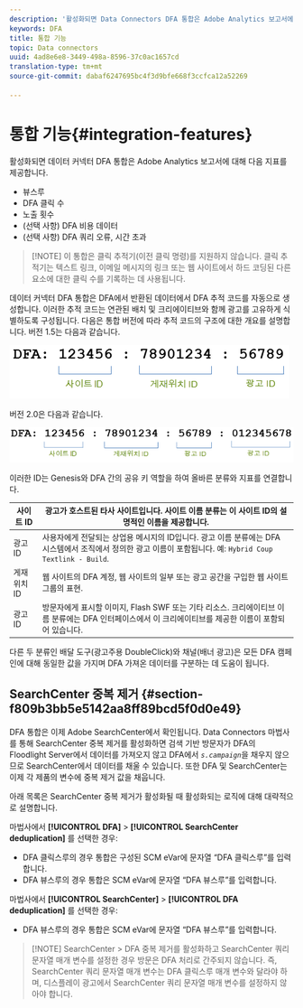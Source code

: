 ```yaml
---
description: '활성화되면 Data Connectors DFA 통합은 Adobe Analytics 보고서에 대한 다음 지표를 제공합니다. '
keywords: DFA
title: 통합 기능
topic: Data connectors
uuid: 4ad8e6e8-3449-498a-8596-37c0ac1657cd
translation-type: tm+mt
source-git-commit: dabaf6247695bc4f3d9bfe668f3ccfca12a52269

---
```



# 통합 기능{#integration-features}

활성화되면 데이터 커넥터 DFA 통합은 Adobe Analytics 보고서에 대해 다음 지표를 제공합니다.

* 뷰스루
* DFA 클릭 수
* 노출 횟수
* (선택 사항) DFA 비용 데이터
* (선택 사항) DFA 쿼리 오류, 시간 초과

>[!NOTE] 이 통합은 클릭 추적기(이전 클릭 명령)를 지원하지 않습니다. 클릭 추적기는 텍스트 링크, 이메일 메시지의 링크 또는 웹 사이트에서 하드 코딩된 다른 요소에 대한 클릭 수를 기록하는 데 사용됩니다.

데이터 커넥터 DFA 통합은 DFA에서 반환된 데이터에서 DFA 추적 코드를 자동으로 생성합니다. 이러한 추적 코드는 연관된 배치 및 크리에이티브와 함께 광고를 고유하게 식별하도록 구성됩니다. 다음은 통합 버전에 따라 추적 코드의 구조에 대한 개요를 설명합니다. 버전 1.5는 다음과 같습니다.

![](assets/DFA_id_struct1_5.png)

버전 2.0은 다음과 같습니다.

![](assets/DFA_id_struct2.png)

이러한 ID는 Genesis와 DFA 간의 공유 키 역할을 하여 올바른 분류와 지표를 연결합니다.

| 사이트 ID | 광고가 호스트된 타사 사이트입니다. 사이트 이름 분류는 이 사이트 ID의 설명적인 이름을 제공합니다. |
|---|---|
| 광고 ID | 사용자에게 전달되는 상업용 메시지의 ID입니다. 광고 이름 분류에는 DFA 시스템에서 조직에서 정의한 광고 이름이 포함됩니다. 예: `Hybrid Coup Textlink - Build`. |
| 게재위치 ID | 웹 사이트의 DFA 계정, 웹 사이트의 일부 또는 광고 공간을 구입한 웹 사이트 그룹의 표현. |
| 광고 ID | 방문자에게 표시할 이미지, Flash SWF 또는 기타 리소스. 크리에이티브 이름 분류에는 DFA 인터페이스에서 이 크리에이티브를 제공한 이름이 포함되어 있습니다. |

다른 두 분류인 배달 도구(광고주용 DoubleClick)와 채널(배너 광고)은 모든 DFA 캠페인에 대해 동일한 값을 가지며 DFA 가져온 데이터를 구분하는 데 도움이 됩니다.

## SearchCenter 중복 제거 {#section-f809b3bb5e5142aa8ff89bcd5f0d0e49}

DFA 통합은 이제 Adobe SearchCenter에서 확인됩니다. Data Connectors 마법사를 통해 SearchCenter 중복 제거를 활성화하면 검색 기반 방문자가 DFA의 Floodlight Server에서 데이터를 가져오지 않고 DFA에서 *`s.campaign`*&#x200B;을 채우지 않으므로 SearchCenter에서 데이터를 채울 수 있습니다. 또한 DFA 및 SearchCenter는 이제 각 제품의 변수에 중복 제거 값을 채웁니다.

아래 목록은 SearchCenter 중복 제거가 활성화될 때 활성화되는 로직에 대해 대략적으로 설명합니다.

마법사에서 **[!UICONTROL DFA]** > **[!UICONTROL SearchCenter deduplication]** 를 선택한 경우:

* DFA 클릭스루의 경우 통합은 구성된 SCM eVar에 문자열 “DFA 클릭스루”를 입력합니다.
* DFA 뷰스루의 경우 통합은 SCM eVar에 문자열 “DFA 뷰스루”를 입력합니다.

마법사에서 **[!UICONTROL SearchCenter]** > **[!UICONTROL DFA deduplication]** 를 선택한 경우:

* DFA 뷰스루의 경우 통합은 SCM eVar에 문자열 “DFA 뷰스루”를 입력합니다.

>[!NOTE] SearchCenter > DFA 중복 제거를 활성화하고 SearchCenter 쿼리 문자열 매개 변수를 설정한 경우 방문은 DFA 처리로 간주되지 않습니다. 즉, SearchCenter 쿼리 문자열 매개 변수는 DFA 클릭스루 매개 변수와 달라야 하며, 디스플레이 광고에서 SearchCenter 쿼리 문자열 매개 변수를 설정하지 않아야 합니다.

